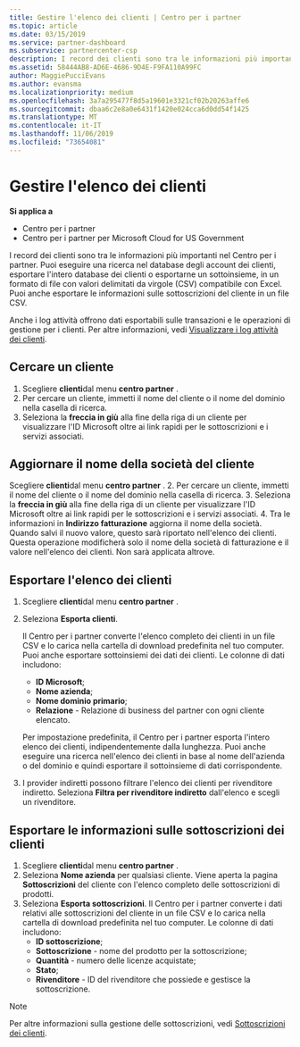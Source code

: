 ```yaml
---
title: Gestire l'elenco dei clienti | Centro per i partner
ms.topic: article
ms.date: 03/15/2019
ms.service: partner-dashboard
ms.subservice: partnercenter-csp
description: I record dei clienti sono tra le informazioni più importanti nel Centro per i partner.
ms.assetid: 58444AB8-AD6E-4686-9D4E-F9FA110A99FC
author: MaggiePucciEvans
ms.author: evansma
ms.localizationpriority: medium
ms.openlocfilehash: 3a7a295477f8d5a19601e3321cf02b20263affe6
ms.sourcegitcommit: dbaa6c2e8a0e6431f1420e024cca6d0dd54f1425
ms.translationtype: MT
ms.contentlocale: it-IT
ms.lasthandoff: 11/06/2019
ms.locfileid: "73654081"
---
```

# <a name="manage-your-customer-list"></a>Gestire l'elenco dei clienti

**Si applica a**

-  Centro per i partner
-  Centro per i partner per Microsoft Cloud for US Government


I record dei clienti sono tra le informazioni più importanti nel Centro per i partner. Puoi eseguire una ricerca nel database degli account dei clienti, esportare l'intero database dei clienti o esportarne un sottoinsieme, in un formato di file con valori delimitati da virgole (CSV) compatibile con Excel. Puoi anche esportare le informazioni sulle sottoscrizioni del cliente in un file CSV.

Anche i log attività offrono dati esportabili sulle transazioni e le operazioni di gestione per i clienti. Per altre informazioni, vedi [Visualizzare i log attività dei clienti](activity-logs.md).


## <a name="search-for-a-customer"></a>Cercare un cliente

1.  Scegliere **clienti**dal menu **centro partner** .
2.  Per cercare un cliente, immetti il nome del cliente o il nome del dominio nella casella di ricerca.
3.  Seleziona la **freccia in giù** alla fine della riga di un cliente per visualizzare l'ID Microsoft oltre ai link rapidi per le sottoscrizioni e i servizi associati.

## <a name="update-a-customers-company-name"></a>Aggiornare il nome della società del cliente

Scegliere **clienti**dal menu **centro partner** .
2.  Per cercare un cliente, immetti il nome del cliente o il nome del dominio nella casella di ricerca.
3.  Seleziona la **freccia in giù** alla fine della riga di un cliente per visualizzare l'ID Microsoft oltre ai link rapidi per le sottoscrizioni e i servizi associati.
4.  Tra le informazioni in **Indirizzo fatturazione** aggiorna il nome della società. Quando salvi il nuovo valore, questo sarà riportato nell'elenco dei clienti. Questa operazione modificherà solo il nome della società di fatturazione e il valore nell'elenco dei clienti. Non sarà applicata altrove.

## <a name="export-your-customer-list"></a>Esportare l'elenco dei clienti

1.  Scegliere **clienti**dal menu **centro partner** .
2.  Seleziona **Esporta clienti**.

    Il Centro per i partner converte l'elenco completo dei clienti in un file CSV e lo carica nella cartella di download predefinita nel tuo computer. Puoi anche esportare sottoinsiemi dei dati dei clienti. Le colonne di dati includono:

    -   **ID Microsoft**;
    -   **Nome azienda**;
    -   **Nome dominio primario**;
    -   **Relazione** - Relazione di business del partner con ogni cliente elencato.

    Per impostazione predefinita, il Centro per i partner esporta l'intero elenco dei clienti, indipendentemente dalla lunghezza. Puoi anche eseguire una ricerca nell'elenco dei clienti in base al nome dell'azienda o del dominio e quindi esportare il sottoinsieme di dati corrispondente.

3.  I provider indiretti possono filtrare l'elenco dei clienti per rivenditore indiretto. Seleziona **Filtra per rivenditore indiretto** dall'elenco e scegli un rivenditore.


## <a name="export-customer-subscription-information"></a>Esportare le informazioni sulle sottoscrizioni dei clienti

1.  Scegliere **clienti**dal menu **centro partner** .
2.  Seleziona **Nome azienda** per qualsiasi cliente. Viene aperta la pagina **Sottoscrizioni** del cliente con l'elenco completo delle sottoscrizioni di prodotti.
3.  Seleziona **Esporta sottoscrizioni**. Il Centro per i partner converte i dati relativi alle sottoscrizioni del cliente in un file CSV e lo carica nella cartella di download predefinita nel tuo computer. Le colonne di dati includono:
    -   **ID sottoscrizione**;
    -   **Sottoscrizione** - nome del prodotto per la sottoscrizione;
    -   **Quantità** - numero delle licenze acquistate;
    -   **Stato**;
    -   **Rivenditore** - ID del rivenditore che possiede e gestisce la sottoscrizione.

> [!NOTE]  
> Per altre informazioni sulla gestione delle sottoscrizioni, vedi [Sottoscrizioni dei clienti](customer-subscriptions.md).

     

 

 



